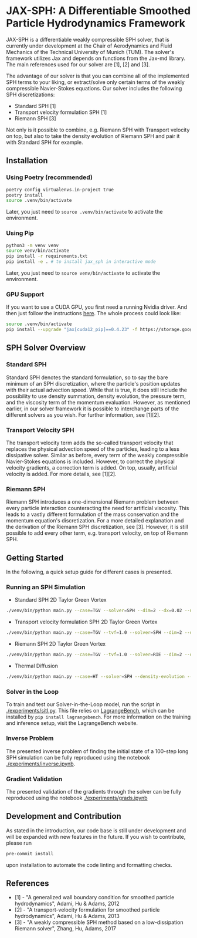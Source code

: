 # JAX-SPH: A Differentiable Smoothed Particle Hydrodynamics Framework

JAX-SPH is a differentiable weakly compressible SPH solver, that is currently under development at the Chair of Aerodynamics and Fluid Mechanics of the Technical University of Munich (TUM). The solver's framework utilizes Jax and depends on functions from the Jax-md library. The main references used for our solver are [1], [2] and [3]. 

The advantage of our solver is that you can combine all of the implemented SPH terms to your liking, or extract/solve only certain terms of the weakly compressible Navier-Stokes equations. Our solver includes the following SPH discretizations:

- Standard SPH [1]
- Transport velocity formulation SPH [1]
- Riemann SPH [3]

Not only is it possible to combine, e.g. Riemann SPH with Transport velocity on top, but also to take the density evolution of Riemann SPH and pair it with Standard SPH for example.

## Installation

### Using Poetry (recommended)

```bash
poetry config virtualenvs.in-project true
poetry install
source .venv/bin/activate
```

Later, you just need to `source .venv/bin/activate` to activate the environment.

### Using Pip

```bash
python3 -m venv venv
source venv/bin/activate
pip install -r requirements.txt
pip install -e . # to install jax_sph in interactive mode
```

Later, you just need to `source venv/bin/activate` to activate the environment.

### GPU Support

If you want to use a CUDA GPU, you first need a running Nvidia driver. And then just follow the instructions [here](https://jax.readthedocs.io/en/latest/installation.html). The whole process could look like:

```bash
source .venv/bin/activate
pip install --upgrade "jax[cuda12_pip]==0.4.23" -f https://storage.googleapis.com/jax-releases/jax_cuda_releases.html
```


## SPH Solver Overview

### Standard SPH
Standard SPH denotes the standard formulation, so to say the bare minimum of an SPH discretization, where the particle's position updates with their actual advection speed. While that is true, it does still include the possibility to use density summation, density evolution, the pressure term, and the viscosity term of the momentum evaluation. However, as mentioned earlier, in our solver framework it is possible to interchange parts of the different solvers as you wish. For further information, see [1][2].
### Transport Velocity SPH
The transport velocity term adds the so-called transport velocity that replaces the physical advection speed of the particles, leading to a less dissipative solver. Similar as before, every term of the weakly compressible Navier-Stokes equations is included. However, to correct the physical velocity gradients, a correction term is added. On top, usually, artificial velocity is added. For more details, see [1][2].
### Riemann SPH
Riemann SPH introduces a one-dimensional Riemann problem between every particle interaction counteracting the need for artificial viscosity. This leads to a vastly different formulation of the mass conservation and the momentum equation's discretization. For a more detailed explanation and the derivation of the Riemann SPH discretization, see [3]. However, it is still possible to add every other term, e.g. transport velocity, on top of Riemann SPH.

## Getting Started
In the following, a quick setup guide for different cases is presented.


### Running an SPH Simulation
- Standard SPH 2D Taylor Green Vortex 
```bash
./venv/bin/python main.py --case=TGV --solver=SPH --dim=2 --dx=0.02 --nxnynz=50_50_0 --t-end=5 --seed=123 --write-h5 --write-every=25 --data-path="data_valid/tgv2d_notvf/"
 ```

- Transport velocity formulation SPH 2D Taylor Green Vortex
```bash
./venv/bin/python main.py --case=TGV --tvf=1.0 --solver=SPH --dim=2 --dx=0.02 --nxnynz=50_50_0 --t-end=5 --seed=123 --write-h5 --write-every=25 --data-path="data_valid/tgv2d_notvf/"
 ```
- Riemann SPH 2D Taylor Green Vortex
```bash
./venv/bin/python main.py --case=TGV --tvf=1.0 --solver=RIE --dim=2 --dx=0.02 --nxnynz=50_50_0 --t-end=5 --seed=123 --write-h5 --write-every=25 --data-path="data_valid/tgv2d_notvf/"
 ```
-  Thermal Diffusion
```bash
./venv/bin/python main.py --case=HT --solver=SPH --density-evolution --heat-conduction --dim=2 --dx=0.02 --t-end=1.5 --write-h5 --write-vtk --r0-noise-factor=0.05 --outlet-temperature-derivative --data-path="data_valid/therm_diff/"
```

### Solver in the Loop
To train and test our Solver-in-the-Loop model, run the script in [./experiments/sitl.py](./experiments/sitl.py). This file relies on [LagrangeBench](https://github.com/tumaer/lagrangebench), which can be installed by `pip install lagrangebench`. For more information on the training and inference setup, visit the LagrangeBench website.

### Inverse Problem
The presented inverse problem of finding the initial state of a 100-step long SPH simulation can be fully reproduced using the notebook [./experiments/inverse.ipynb](./experiments/inverse.ipynb).

### Gradient Validation
The presented validation of the gradients through the solver can be fully reproduced using the notebook [./experiments/grads.ipynb](./experiments/grads.ipynb)

## Development and Contribution

As stated in the introduction, our code base is still under development and will be expanded with new features in the future.
If you wish to contribute, please run

```bash
pre-commit install
```

upon installation to automate the code linting and formatting checks. 

<!-- ## Citation
If you wish to use our code or parts of our code in your research, please cite the solver using the following .bib,

```
@misc{jaxsph2024,
 author = {},
 booktitle = {},
 publisher = {},
 title = {},
 url = {},
 volume = {},
 year = {2024}
}
``` -->

## References

* [1] - "A generalized wall boundary condition for smoothed particle hydrodynamics", Adami, Hu & Adams, 2012
* [2] - "A transport-velocity formulation for smoothed particle hydrodynamics", Adami, Hu & Adams, 2013
* [3] - "A weakly compressible SPH method based on a low-dissipation Riemann solver", Zhang, Hu, Adams, 2017

